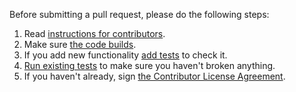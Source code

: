Before submitting a pull request, please do the following steps:

1. Read [instructions for contributors](https://catboost.ai/docs/concepts/development-and-contributions.html).
2. Make sure [the code builds](https://catboost.ai/en/docs/concepts/build-from-source).
3. If you add new functionality [add tests](https://catboost.ai/en/docs/concepts/development-and-contributions#run-tests) to check it.
4. [Run existing tests](https://catboost.ai/en/docs/concepts/development-and-contributions#run-tests) to make sure you haven't broken anything.
5. If you haven't already, sign [the Contributor License Agreement](https://yandex.ru/legal/cla/).
